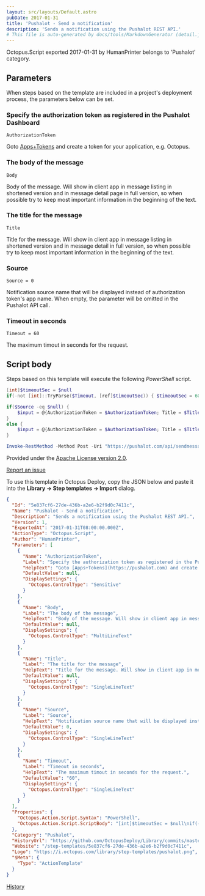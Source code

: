 ```yaml
---
layout: src/layouts/Default.astro
pubDate: 2017-01-31
title: 'Pushalot - Send a notification'
description: 'Sends a notification using the Pushalot REST API.'
# This file is auto-generated by docs/tools/MarkdownGenerator (detail.js)
---
```


Octopus.Script exported 2017-01-31 by HumanPrinter belongs to 'Pushalot' category.

## Parameters

When steps based on the template are included in a project's deployment process, the parameters below can be set.


<div class="param">

### Specify the authorization token as registered in the Pushalot Dashboard

`AuthorizationToken`

Goto [Apps+Tokens](https://pushalot.com) and create a token for your application, e.g. Octopus.

</div>
        
<div class="param">

### The body of the message

`Body`

Body of the message. Will show in client app in message listing in shortened version and in message detail page in full version, so when possible try to keep most important information in the beginning of the text.

</div>
        
<div class="param">

### The title for the message

`Title`

Title for the message. Will show in client app in message listing in shortened version and in message detail in full version, so when possible try to keep most important information in the beginning of the text.

</div>
        
<div class="param">

### Source

`Source = 0`

Notification source name that will be displayed instead of authorization token's app name. When empty, the parameter will be omitted in the Pushalot API call.

</div>
        
<div class="param">

### Timeout in seconds

`Timeout = 60`

The maximum timout in seconds for the request.

</div>
        

## Script body

Steps based on this template will execute the following *PowerShell* script.

```PowerShell
[int]$timeoutSec = $null
if(-not [int]::TryParse($Timeout, [ref]$timeoutSec)) { $timeoutSec = 60 }

if($Source -eq $null) {
    $input = @{AuthorizationToken = $AuthorizationToken; Title = $Title; Body = $Body }
}
else {
    $input = @{AuthorizationToken = $AuthorizationToken; Title = $Title; Body = $Body; Source = $Source }
}

Invoke-RestMethod -Method Post -Uri "https://pushalot.com/api/sendmessage" -Body $input -TimeoutSec $timeoutSec 
```

Provided under the [Apache License version 2.0](https://github.com/OctopusDeploy/Library/blob/master/LICENSE.txt).

[Report an issue](https://github.com/OctopusDeploy/Library/issues/new?assignees=&labels=&projects=&template=bug-report.yml&title=Issue%20with%20Pushalot%20-%20Send%20a%20notification&step-template=Pushalot%20-%20Send%20a%20notification)

<div class="get-json">

To use this template in Octopus Deploy, copy the JSON below and paste it into the **Library → Step templates → Import** dialog.

```json
{
  "Id": "5e837cf6-27de-436b-a2e6-b2f9d0c7411c",
  "Name": "Pushalot - Send a notification",
  "Description": "Sends a notification using the Pushalot REST API.",
  "Version": 1,
  "ExportedAt": "2017-01-31T08:00:00.000Z",
  "ActionType": "Octopus.Script",
  "Author": "HumanPrinter",
  "Parameters": [
    {
      "Name": "AuthorizationToken",
      "Label": "Specify the authorization token as registered in the Pushalot Dashboard",
      "HelpText": "Goto [Apps+Tokens](https://pushalot.com) and create a token for your application, e.g. Octopus.",
      "DefaultValue": null,
      "DisplaySettings": {
        "Octopus.ControlType": "Sensitive"
      }
    },
    {
      "Name": "Body",
      "Label": "The body of the message",
      "HelpText": "Body of the message. Will show in client app in message listing in shortened version and in message detail page in full version, so when possible try to keep most important information in the beginning of the text.",
      "DefaultValue": null,
      "DisplaySettings": {
        "Octopus.ControlType": "MultiLineText"
      }
    },
    {
      "Name": "Title",
      "Label": "The title for the message",
      "HelpText": "Title for the message. Will show in client app in message listing in shortened version and in message detail in full version, so when possible try to keep most important information in the beginning of the text.",
      "DefaultValue": null,
      "DisplaySettings": {
        "Octopus.ControlType": "SingleLineText"
      }
    },
    {
      "Name": "Source",
      "Label": "Source",
      "HelpText": "Notification source name that will be displayed instead of authorization token's app name. When empty, the parameter will be omitted in the Pushalot API call.",
      "DefaultValue": 0,
      "DisplaySettings": {
        "Octopus.ControlType": "SingleLineText"
      }
    },
    {
      "Name": "Timeout",
      "Label": "Timeout in seconds",
      "HelpText": "The maximum timout in seconds for the request.",
      "DefaultValue": "60",
      "DisplaySettings": {
        "Octopus.ControlType": "SingleLineText"
      }
    }
  ],
  "Properties": {
    "Octopus.Action.Script.Syntax": "PowerShell",
    "Octopus.Action.Script.ScriptBody": "[int]$timeoutSec = $null\nif(-not [int]::TryParse($Timeout, [ref]$timeoutSec)) { $timeoutSec = 60 }\n\nif($Source -eq $null) {\n    $input = @{AuthorizationToken = $AuthorizationToken; Title = $Title; Body = $Body }\n}\nelse {\n    $input = @{AuthorizationToken = $AuthorizationToken; Title = $Title; Body = $Body; Source = $Source }\n}\n\nInvoke-RestMethod -Method Post -Uri \"https://pushalot.com/api/sendmessage\" -Body $input -TimeoutSec $timeoutSec "
  },
  "Category": "Pushalot",
  "HistoryUrl": "https://github.com/OctopusDeploy/Library/commits/master/step-templates//opt/buildagent/work/75443764cd38076d/step-templates/pushalot-send-notification.json",
  "Website": "/step-templates/5e837cf6-27de-436b-a2e6-b2f9d0c7411c",
  "Logo": "https://i.octopus.com/library/step-templates/pushalot.png",
  "$Meta": {
    "Type": "ActionTemplate"
  }
}
```

[History](https://github.com/OctopusDeploy/Library/commits/master/step-templates/https://github.com/OctopusDeploy/Library/commits/master/step-templates//opt/buildagent/work/75443764cd38076d/step-templates/pushalot-send-notification.json)

</div>
